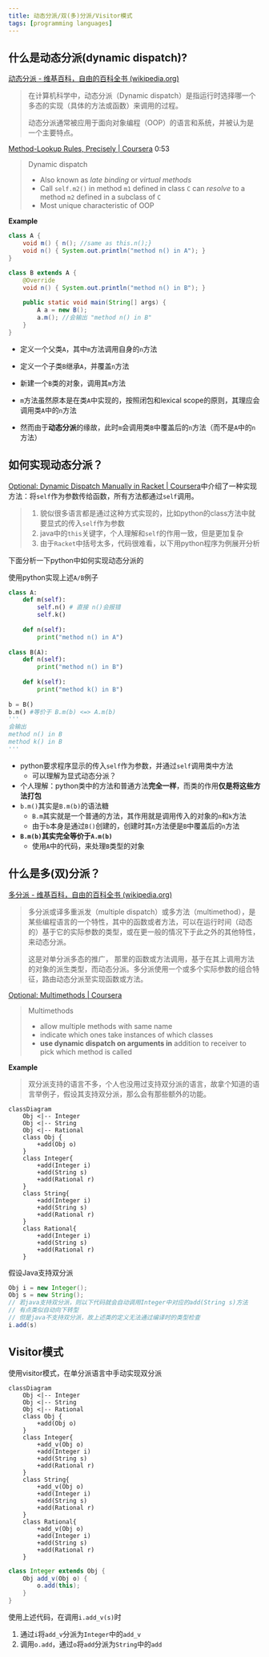 ```yaml
---
title: 动态分派/双(多)分派/Visitor模式
tags: [programming languages]
---
```


## 什么是动态分派(dynamic dispatch)?

[动态分派 - 维基百科，自由的百科全书 (wikipedia.org)](https://zh.wikipedia.org/wiki/动态分派)

> 在计算机科学中，动态分派（Dynamic dispatch）是指运行时选择哪一个多态的实现（具体的方法或函数）来调用的过程。
>
> 动态分派通常被应用于面向对象编程（OOP）的语言和系统，并被认为是一个主要特点。

[Method-Lookup Rules, Precisely | Coursera](https://www.coursera.org/learn/programming-languages-part-c/lecture/mx6uu/method-lookup-rules-precisely) 0:53

> Dynamic dispatch
>
> - Also known as *late binding* or *virtual methods*
> - Call `self.m2()` in method `m1` defined in class `C` can *resolve* to a method `m2` defined in a subclass of `C`
> - Most unique characteristic of OOP

**Example**

```java
class A {
	void m() { n(); //same as this.n();}
    void n() { System.out.println("method n() in A"); }
}

class B extends A {
    @Override
    void n() { System.out.println("method n() in B"); }
    
    public static void main(String[] args) {
        A a = new B();
        a.m(); //会输出 "method n() in B"
    }
}
```

- 定义一个父类`A`，其中`m`方法调用自身的`n`方法

- 定义一个子类`B`继承`A`，并覆盖`n`方法
- 新建一个`B`类的对象，调用其`m`方法
- `m`方法虽然原本是在类`A`中实现的，按照闭包和lexical scope的原则，其理应会调用类`A`中的`n`方法
- 然而由于**动态分派**的缘故，此时`m`会调用类`B`中覆盖后的`n`方法（而不是`A`中的`n`方法）

## 如何实现动态分派？

[Optional: Dynamic Dispatch Manually in Racket | Coursera](https://www.coursera.org/learn/programming-languages-part-c/lecture/FiXQW/optional-dynamic-dispatch-manually-in-racket)中介绍了一种实现方法：将`self`作为参数传给函数，所有方法都通过`self`调用。

> 1. 貌似很多语言都是通过这种方式实现的，比如python的class方法中就要显式的传入`self`作为参数
> 2. java中的`this`关键字，个人理解和`self`的作用一致，但是更加复杂
> 3. 由于`Racket`中括号太多，代码很难看，以下用python程序为例展开分析

下面分析一下python中如何实现动态分派的

使用python实现上述`A/B`例子

```python
class A:
    def m(self):
        self.n() # 直接 n()会报错
        self.k()
        
    def n(self):
        print("method n() in A")
        
class B(A):
    def n(self):
        print("method n() in B")
        
    def k(self):
        print("method k() in B")
        
b = B()
b.m() #等价于 B.m(b) <=> A.m(b)
'''
会输出
method n() in B
method k() in B
'''
```

- python要求程序显示的传入`self`作为参数，并通过`self`调用类中方法
  - 可以理解为显式动态分派？
- 个人理解：python类中的方法和普通方法**完全一样**，而类的作用**仅是将这些方法打包**
- `b.m()`其实是`B.m(b)`的语法糖
  - `B.m`其实就是一个普通的方法，其作用就是调用传入的对象的`n`和`k`方法
  - 由于`b`本身是通过`B()`创建的，创建时其`n`方法便是`B`中覆盖后的`n`方法
- **`B.m(b)`其实完全等价于`A.m(b)`**
  - 使用`A`中的代码，来处理`B`类型的对象

## 什么是多(双)分派？

[多分派 - 维基百科，自由的百科全书 (wikipedia.org)](https://zh.wikipedia.org/wiki/多分派)

> 多分派或译多重派发（multiple dispatch）或多方法（multimethod），是某些编程语言的一个特性，其中的函数或者方法，可以在运行时间（动态的）基于它的实际参数的类型，或在更一般的情况下于此之外的其他特性，来动态分派。
>
> 这是对单分派多态的推广， 那里的函数或方法调用，基于在其上调用方法的对象的派生类型，而动态分派。多分派使用一个或多个实际参数的组合特征，路由动态分派至实现函数或方法。

[Optional: Multimethods | Coursera](https://www.coursera.org/learn/programming-languages-part-c/lecture/g97lT/optional-multimethods)

> Multimethods
>
> - allow multiple methods with same name
> - indicate which ones take instances of which classes
> - **use dynamic dispatch on arguments in** addition to receiver to pick which method is called

**Example**

> 双分派支持的语言不多，个人也没用过支持双分派的语言，故拿个知道的语言举例子，假设其支持双分派，那么会有那些额外的功能。

```mermaid
classDiagram
	Obj <|-- Integer
	Obj <|-- String
	Obj <|-- Rational
	class Obj {
		+add(Obj o)
	}
	class Integer{
		+add(Integer i)
		+add(String s)
		+add(Rational r)
	}
	class String{
		+add(Integer i)
		+add(String s)
		+add(Rational r)
	}
	class Rational{
		+add(Integer i)
		+add(String s)
		+add(Rational r)
	}
```

假设Java支持双分派

```java
Obj i = new Integer();
Obj s = new String();
// 若java支持双分派，则以下代码就会自动调用Integer中对应的add(String s)方法
// 有点类似自动向下转型
// 但是java不支持双分派，故上述类的定义无法通过编译时的类型检查
i.add(s)
```

## Visitor模式

使用visitor模式，在单分派语言中手动实现双分派

```mermaid
classDiagram
	Obj <|-- Integer
	Obj <|-- String
	Obj <|-- Rational
	class Obj {
		+add(Obj o)
	}
	class Integer{
		+add_v(Obj o)
		+add(Integer i)
		+add(String s)
		+add(Rational r)
	}
	class String{
		+add_v(Obj o)
		+add(Integer i)
		+add(String s)
		+add(Rational r)
	}
	class Rational{
		+add_v(Obj o)
		+add(Integer i)
		+add(String s)
		+add(Rational r)
	}
```

```java
class Integer extends Obj {
    Obj add_v(Obj o) {
        o.add(this);
    }
}
```

使用上述代码，在调用`i.add_v(s)`时

1. 通过`i`将`add_v`分派为`Integer`中的`add_v`
2. 调用`o.add`，通过`o`将`add`分派为`String`中的`add`